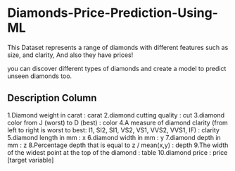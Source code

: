 # Diamonds-Price-Prediction-Using-ML

This Dataset represents a range of diamonds with different features such as size, and clarity, And also they have prices!

you can discover different types of diamonds and create a model to predict unseen diamonds too.

## Description	Column

1.Diamond weight in carat :	carat
2.diamond cutting quality :	cut
3.diamond color from J (worst) to D (best) :	color
4.A measure of diamond clarity (from left to right is worst to best: I1, SI2, SI1, VS2, VS1, VVS2, VVS1, IF) :	clarity
5.diamond length in mm	: x
6.diamond width in mm :	y
7.diamond depth in mm :	z
8.Percentage depth that is equal to z / mean(x,y) :	depth
9.The width of the widest point at the top of the diamond :	table
10.diamond price :	price [target variable]

